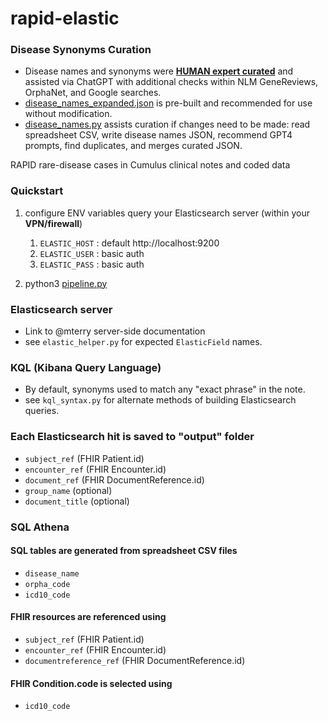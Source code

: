 # rapid-elastic

### Disease Synonyms Curation
* Disease names and synonyms were [**HUMAN expert curated**](https://docs.google.com/spreadsheets/d/1lNgKOyt1cK_cTA72WbywsjjrvWCM0HUpv1nMFqKEngM/edit?gid=217264283#gid=217264283) and assisted via ChatGPT with additional checks within NLM GeneReviews, OrphaNet, and Google searches.
* [disease_names_expanded.json](rapid/disease_names_expanded.json) is pre-built and recommended for use without modification.
* [disease_names.py](rapid/disease_names.py) assists curation if changes need to be made: read spreadsheet CSV, write disease names JSON, recommend GPT4 prompts, find duplicates, and merges curated JSON.  

RAPID rare-disease cases in Cumulus clinical notes and coded data 

### Quickstart

1. configure ENV variables query your Elasticsearch server (within your **VPN/firewall**) 
   1. `ELASTIC_HOST` : default http://localhost:9200
   2. `ELASTIC_USER` : basic auth
   3. `ELASTIC_PASS` : basic auth

2. python3 [pipeline.py](rapid/pipeline.py)

### Elasticsearch server 
* Link to @mterry server-side documentation
* see `elastic_helper.py` for expected `ElasticField` names. 

### KQL (Kibana Query Language) 
* By default, synonyms used to match any "exact phrase" in the note. 
* see `kql_syntax.py` for alternate methods of building Elasticsearch queries.

### Each Elasticsearch hit is saved to "output" folder 
 * `subject_ref`           (FHIR Patient.id)
 * `encounter_ref`         (FHIR Encounter.id)
 * `document_ref`          (FHIR DocumentReference.id) 
 * `group_name`            (optional)
 * `document_title`        (optional)


### SQL Athena
#### SQL tables are generated from spreadsheet CSV files
  * `disease_name`
  * `orpha_code` 
  * `icd10_code`

#### FHIR resources are referenced using 
 * `subject_ref`           (FHIR Patient.id)
 * `encounter_ref`         (FHIR Encounter.id)
 * `documentreference_ref` (FHIR DocumentReference.id) 
  
#### FHIR Condition.code is selected using 
* `icd10_code` 
 

